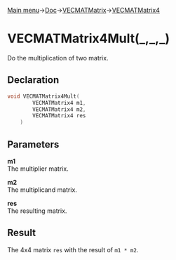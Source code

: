 [Main menu](../../../../Readme.md)->[Doc](../../../VECMATKit.md)->[VECMATMatrix](../../VECMATMatrix.md)->[VECMATMatrix4](../../VECMATMatrix4.md)

# VECMATMatrix4Mult(\_,\_,\_)
Do the multiplication of two matrix.

## **Declaration**
```C
void VECMATMatrix4Mult(
		VECMATMatrix4 m1,
		VECMATMatrix4 m2,
		VECMATMatrix4 res
	)
```


## **Parameters**
**m1**  
The multiplier matrix.

**m2**  
The multiplicand matrix.

**res**  
The resulting matrix.


## **Result**
The 4x4 matrix `res` with the result of `m1 * m2`.
